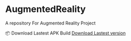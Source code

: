 # AugmentedReality
A  repository For Augmented Reality Project

:package: Download Lastest APK Build
[Download Lastest version](../releases)

